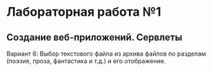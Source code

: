 # Лабораторная работа №1
## Создание веб-приложений. Сервлеты
Вариант 6: Выбор текстового файла из архива файлов по разделам (поэзия, проза, фантастика и т.д.) и его отображение.
